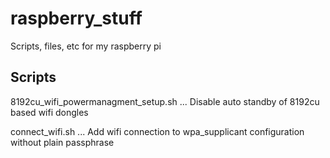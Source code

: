 # raspberry_stuff
Scripts, files, etc for my raspberry pi

## Scripts
8192cu_wifi_powermanagment_setup.sh  ...  Disable auto standby of 8192cu based wifi dongles

connect_wifi.sh  ...  Add wifi connection to wpa_supplicant configuration without plain passphrase
